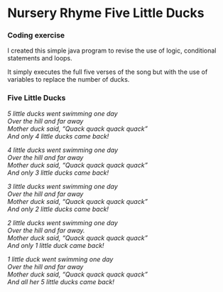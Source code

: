 # Nursery Rhyme Five Little Ducks
### Coding exercise
<p>I created this simple java program to revise the use of logic, conditional statements and loops.</p>
<p>It simply executes the full five verses of the song but with the use of variables to replace the number of ducks.
</p>

### Five Little Ducks

<p><i>5 little ducks went swimming one day <br>
Over the hill and far away <br>
Mother duck said, “Quack quack quack quack” <br>
And only 4 little ducks came back!

4 little ducks went swimming one day <br>
Over the hill and far away <br>
Mother duck said, “Quack quack quack quack” <br>
And only 3 little ducks came back!

3 little ducks went swimming one day <br>
Over the hill and far away <br>
Mother duck said, “Quack quack quack quack” <br>
And only 2 little ducks came back!

2 little ducks went swimming one day <br>
Over the hill and far away. <br>
Mother duck said, “Quack quack quack quack” <br>
And only 1 little duck came back!

1 little duck went swimming one day <br>
Over the hill and far away <br>
Mother duck said, “Quack quack quack quack” <br>
And all her 5 little ducks came back!
</i>
